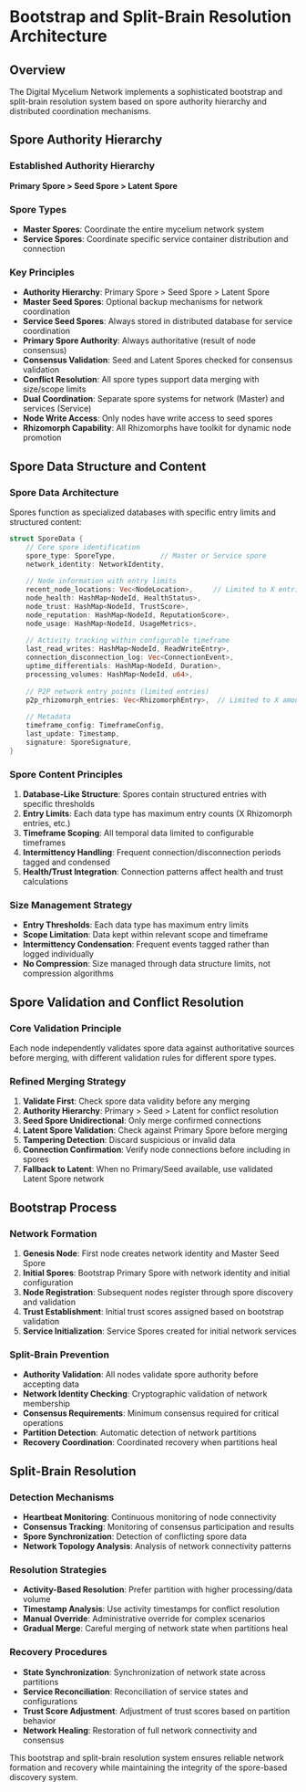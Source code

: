 # Bootstrap and Split-Brain Resolution Architecture

## Overview

The Digital Mycelium Network implements a sophisticated bootstrap and split-brain resolution system based on spore authority hierarchy and distributed coordination mechanisms.

## Spore Authority Hierarchy

### Established Authority Hierarchy
**Primary Spore > Seed Spore > Latent Spore**

### Spore Types
- **Master Spores**: Coordinate the entire mycelium network system
- **Service Spores**: Coordinate specific service container distribution and connection

### Key Principles
- **Authority Hierarchy**: Primary Spore > Seed Spore > Latent Spore
- **Master Seed Spores**: Optional backup mechanisms for network coordination
- **Service Seed Spores**: Always stored in distributed database for service coordination
- **Primary Spore Authority**: Always authoritative (result of node consensus)
- **Consensus Validation**: Seed and Latent Spores checked for consensus validation
- **Conflict Resolution**: All spore types support data merging with size/scope limits
- **Dual Coordination**: Separate spore systems for network (Master) and services (Service)
- **Node Write Access**: Only nodes have write access to seed spores
- **Rhizomorph Capability**: All Rhizomorphs have toolkit for dynamic node promotion

## Spore Data Structure and Content

### Spore Data Architecture
Spores function as specialized databases with specific entry limits and structured content:

```rust
struct SporeData {
    // Core spore identification
    spore_type: SporeType,           // Master or Service spore
    network_identity: NetworkIdentity,
    
    // Node information with entry limits
    recent_node_locations: Vec<NodeLocation>,     // Limited to X entries
    node_health: HashMap<NodeId, HealthStatus>,
    node_trust: HashMap<NodeId, TrustScore>,
    node_reputation: HashMap<NodeId, ReputationScore>,
    node_usage: HashMap<NodeId, UsageMetrics>,
    
    // Activity tracking within configurable timeframe
    last_read_writes: HashMap<NodeId, ReadWriteEntry>,
    connection_disconnection_log: Vec<ConnectionEvent>,
    uptime_differentials: HashMap<NodeId, Duration>,
    processing_volumes: HashMap<NodeId, u64>,
    
    // P2P network entry points (limited entries)
    p2p_rhizomorph_entries: Vec<RhizomorphEntry>,  // Limited to X amount
    
    // Metadata
    timeframe_config: TimeframeConfig,
    last_update: Timestamp,
    signature: SporeSignature,
}
```

### Spore Content Principles
1. **Database-Like Structure**: Spores contain structured entries with specific thresholds
2. **Entry Limits**: Each data type has maximum entry counts (X Rhizomorph entries, etc.)
3. **Timeframe Scoping**: All temporal data limited to configurable timeframes
4. **Intermittency Handling**: Frequent connection/disconnection periods tagged and condensed
5. **Health/Trust Integration**: Connection patterns affect health and trust calculations

### Size Management Strategy
- **Entry Thresholds**: Each data type has maximum entry limits
- **Scope Limitation**: Data kept within relevant scope and timeframe
- **Intermittency Condensation**: Frequent events tagged rather than logged individually
- **No Compression**: Size managed through data structure limits, not compression algorithms

## Spore Validation and Conflict Resolution

### Core Validation Principle
Each node independently validates spore data against authoritative sources before merging, with different validation rules for different spore types.

### Refined Merging Strategy
1. **Validate First**: Check spore data validity before any merging
2. **Authority Hierarchy**: Primary > Seed > Latent for conflict resolution
3. **Seed Spore Unidirectional**: Only merge confirmed connections
4. **Latent Spore Validation**: Check against Primary Spore before merging
5. **Tampering Detection**: Discard suspicious or invalid data
6. **Connection Confirmation**: Verify node connections before including in spores
7. **Fallback to Latent**: When no Primary/Seed available, use validated Latent Spore network

## Bootstrap Process

### Network Formation
1. **Genesis Node**: First node creates network identity and Master Seed Spore
2. **Initial Spores**: Bootstrap Primary Spore with network identity and initial configuration
3. **Node Registration**: Subsequent nodes register through spore discovery and validation
4. **Trust Establishment**: Initial trust scores assigned based on bootstrap validation
5. **Service Initialization**: Service Spores created for initial network services

### Split-Brain Prevention
- **Authority Validation**: All nodes validate spore authority before accepting data
- **Network Identity Checking**: Cryptographic validation of network membership
- **Consensus Requirements**: Minimum consensus required for critical operations
- **Partition Detection**: Automatic detection of network partitions
- **Recovery Coordination**: Coordinated recovery when partitions heal

## Split-Brain Resolution

### Detection Mechanisms
- **Heartbeat Monitoring**: Continuous monitoring of node connectivity
- **Consensus Tracking**: Monitoring of consensus participation and results
- **Spore Synchronization**: Detection of conflicting spore data
- **Network Topology Analysis**: Analysis of network connectivity patterns

### Resolution Strategies
- **Activity-Based Resolution**: Prefer partition with higher processing/data volume
- **Timestamp Analysis**: Use activity timestamps for conflict resolution
- **Manual Override**: Administrative override for complex scenarios
- **Gradual Merge**: Careful merging of network state when partitions heal

### Recovery Procedures
- **State Synchronization**: Synchronization of network state across partitions
- **Service Reconciliation**: Reconciliation of service states and configurations
- **Trust Score Adjustment**: Adjustment of trust scores based on partition behavior
- **Network Healing**: Restoration of full network connectivity and consensus

This bootstrap and split-brain resolution system ensures reliable network formation and recovery while maintaining the integrity of the spore-based discovery system.